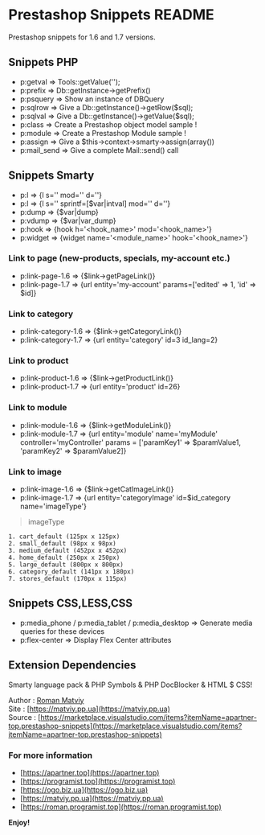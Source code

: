 # Prestashop Snippets README

Prestashop snippets for 1.6 and 1.7 versions.

## Snippets PHP

-  p:getval => Tools::getValue('');
-  p:prefix => Db::getInstance->getPrefix()
-  p:psquery => Show an instance of DBQuery
-  p:sqlrow => Give a Db::getInstance()->getRow($sql);
-  p:sqlval => Give a Db::getInstance()->getValue($sql);
-  p:class => Create a Prestashop object model sample !
-  p:module => Create a Prestashop Module sample !
-  p:assign => Give a $this->context->smarty->assign(array())
-  p:mail_send => Give a complete Mail::send() call

## Snippets Smarty

-  p:l => {l s='' mod='' d=''}
-  p:l => {l s='' sprintf=[$var|intval] mod='' d=''}
-  p:dump => {$var|dump}
-  p:vdump => {$var|var_dump}
-  p:hook => {hook h='<hook_name>' mod='<hook_name>'}
-  p:widget => {widget name='<module_name>' hook='<hook_name>'}

### Link to page (new-products, specials, my-account etc.)

-  p:link-page-1.6 => {$link->getPageLink()}
-  p:link-page-1.7 => {url entity='my-account' params=['edited' => 1, 'id' => $id]}

### Link to category

-  p:link-category-1.6 => {$link->getCategoryLink()}
-  p:link-category-1.7 => {url entity='category' id=3 id_lang=2}

### Link to product

-  p:link-product-1.6 => {$link->getProductLink()}
-  p:link-product-1.7 => {url entity='product' id=26}

### Link to module

-  p:link-module-1.6 => {$link->getModuleLink()}
-  p:link-module-1.7 => {url entity='module' name='myModule' controller='myController' params = ['paramKey1' => $paramValue1, 'paramKey2' => $paramValue2]}

### Link to image

-  p:link-image-1.6 => {$link->getCatImageLink()}
-  p:link-image-1.7 => {url entity='categoryImage' id=$id_category name='imageType'}

> imageType
> <br>

    1. cart_default (125px x 125px)
    2. small_default (98px x 98px)
    3. medium_default (452px x 452px)
    4. home_default (250px x 250px)
    5. large_default (800px x 800px)
    6. category_default (141px x 180px)
    7. stores_default (170px x 115px)

## Snippets CSS,LESS,CSS

-  p:media_phone / p:media_tablet / p:media_desktop => Generate media queries for these devices
-  p:flex-center => Display Flex Center attributes

<!-- ## Features

Describe specific features of your extension including screenshots of your extension in action. Image paths are relative to this README file.

For example if there is an image subfolder under your extension project workspace:

\!\[feature X\]\(images/feature-x.png\)

> Tip: Many popular extensions utilize animations. This is an excellent way to show off your extension! We recommend short, focused animations that are easy to follow. -->

<!-- ## Requirements

If you have any requirements or dependencies, add a section describing those and how to install and configure them. -->

<!-- ## Extension Settings

Include if your extension adds any VS Code settings through the `contributes.configuration` extension point.

For example:

This extension contributes the following settings:

-  `myExtension.enable`: enable/disable this extension
-  `myExtension.thing`: set to `blah` to do something -->

<!-- ## Known Issues

Calling out known issues can help limit users opening duplicate issues against your extension. -->

<!-- ## Release Notes

Users appreciate release notes as you update your extension.

### 0.0.1

Added snippets php, css, and smarty.

---

### 0.0.2

Added snippets smarty, html.

---

-->

<!-- ## Working with Markdown

**Note:** You can author your README using Visual Studio Code. Here are some useful editor keyboard shortcuts:

-  Split the editor (`Cmd+\` on macOS or `Ctrl+\` on Windows and Linux)
-  Toggle preview (`Shift+CMD+V` on macOS or `Shift+Ctrl+V` on Windows and Linux)
-  Press `Ctrl+Space` (Windows, Linux) or `Cmd+Space` (macOS) to see a list of Markdown snippets -->

## Extension Dependencies

Smarty language pack & PHP Symbols & PHP DocBlocker & HTML $ CSS!

Author : [Roman Matviy](https://roman.programist.top)
<br>
Site : [https://matviy.pp.ua](https://matviy.pp.ua)
<br>
Source : [https://marketplace.visualstudio.com/items?itemName=apartner-top.prestashop-snippets](https://marketplace.visualstudio.com/items?itemName=apartner-top.prestashop-snippets)

### For more information

-  [https://apartner.top](https://apartner.top)
-  [https://programist.top](https://programist.top)
-  [https://ogo.biz.ua](https://ogo.biz.ua)
-  [https://matviy.pp.ua](https://matviy.pp.ua)
-  [https://roman.programist.top](https://roman.programist.top)

<!-- -  [Visual Studio Code's Markdown Support](http://code.visualstudio.com/docs/languages/markdown)
-  [Markdown Syntax Reference](https://help.github.com/articles/markdown-basics/) -->

**Enjoy!**
